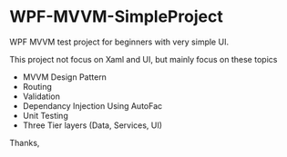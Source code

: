 # WPF-MVVM-SimpleProject
WPF MVVM test project for beginners with very simple UI.

This project not focus on Xaml and UI, but mainly focus on these topics 

+ MVVM Design Pattern
+ Routing
+ Validation
+ Dependancy Injection Using AutoFac
+ Unit Testing
+ Three Tier layers (Data, Services, UI)

Thanks,
